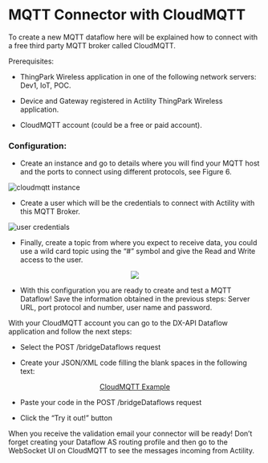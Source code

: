 # MQTT Connector with CloudMQTT

To create a new MQTT dataflow here will be explained how to connect with a free third party MQTT broker called CloudMQTT.

Prerequisites:

- ThingPark Wireless application in one of the following network servers: Dev1, IoT, POC.

- Device and Gateway registered in Actility ThingPark Wireless application.

- CloudMQTT account (could be a free or paid account).

### Configuration:

- Create an instance and go to details where you will find your MQTT host and the ports to connect using different protocols, see Figure 6.
 
![cloudmqtt instance](https://user-images.githubusercontent.com/41436968/43262792-a965bcc8-90e1-11e8-844a-cc40fbd41d6a.png)

- Create a user which will be the credentials to connect with Actility with this MQTT Broker.
 
![user credentials](https://user-images.githubusercontent.com/41436968/43262794-ab4031fe-90e1-11e8-822e-973e794b3a70.png)

- Finally, create a topic from where you expect to receive data, you could use a wild card topic using the “#” symbol and give the Read and Write access to the user.

<p align="center">
  <img src="https://user-images.githubusercontent.com/41436968/43262799-ac8277d4-90e1-11e8-8441-c29f86f70488.png">
</p>

- With this configuration you are ready to create and test a MQTT Dataflow! Save the information obtained in the previous steps: Server URL, port protocol and number, user name and password.

With your CloudMQTT account you can go to the DX-API Dataflow application and follow the next steps:

- Select the POST /bridgeDataflows request

- Create your JSON/XML code filling the blank spaces in the following text:

<p align="center">
  <a href="https://github.com/ActilityConnectors/Connectors-Code/blob/master/MQTT%20Blank.json">CloudMQTT Example</a>
</p>

- Paste your code in the POST /bridgeDataflows request

- Click the “Try it out!” button

When you receive the validation email your connector will be ready! Don’t forget creating your Dataflow AS routing profile and then go to the WebSocket UI on CloudMQTT to see the messages incoming from Actility.
